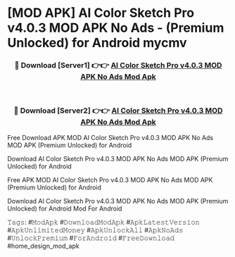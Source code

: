 # [MOD APK] AI Color Sketch Pro v4.0.3 MOD APK No Ads - (Premium Unlocked) for Android mycmv



<div align="center">
<h3>🔴 Download [Server1] 👉👉 <a href="https://momento.my/?title=AI_Color_Sketch_Pro_v4.0.3_MOD_APK_No_Ads">AI Color Sketch Pro v4.0.3 MOD APK No Ads Mod Apk</a></h3><br>

<h3>🔴 Download [Server2] 👉👉 <a href="https://momento.my/?title=AI_Color_Sketch_Pro_v4.0.3_MOD_APK_No_Ads">AI Color Sketch Pro v4.0.3 MOD APK No Ads Mod Apk</a></h3>
</div>



Free Download APK MOD AI Color Sketch Pro v4.0.3 MOD APK No Ads MOD APK (Premium Unlocked) for Android

Download AI Color Sketch Pro v4.0.3 MOD APK No Ads MOD APK (Premium Unlocked) for Android

Free APK MOD AI Color Sketch Pro v4.0.3 MOD APK No Ads MOD APK (Premium Unlocked) for Android

Download AI Color Sketch Pro v4.0.3 MOD APK No Ads MOD APK (Premium Unlocked) for Android Mod For Android

𝚃𝚊𝚐𝚜: #𝙼𝚘𝚍𝙰𝚙𝚔 #𝙳𝚘𝚠𝚗𝚕𝚘𝚊𝚍𝙼𝚘𝚍𝙰𝚙𝚔 #𝙰𝚙𝚔𝙻𝚊𝚝𝚎𝚜𝚝𝚅𝚎𝚛𝚜𝚒𝚘𝚗 #𝙰𝚙𝚔𝚄𝚗𝚕𝚒𝚖𝚒𝚝𝚎𝚍𝙼𝚘𝚗𝚎𝚢 #𝙰𝚙𝚔𝚄𝚗𝚕𝚘𝚌𝚔𝙰𝚕𝚕 #𝙰𝚙𝚔𝙽𝚘𝙰𝚍𝚜 #𝚄𝚗𝚕𝚘𝚌𝚔𝙿𝚛𝚎𝚖𝚒𝚞𝚖 #𝙵𝚘𝚛𝙰𝚗𝚍𝚛𝚘𝚒𝚍 #𝙵𝚛𝚎𝚎𝙳𝚘𝚠𝚗𝚕𝚘𝚊𝚍 #home_design_mod_apk
